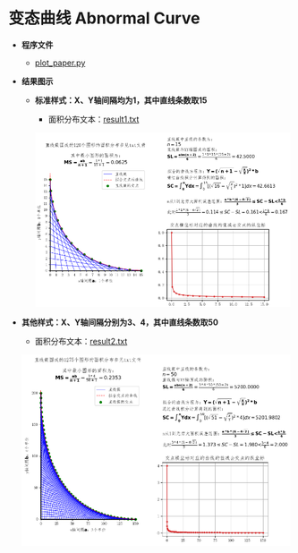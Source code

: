 # 变态曲线 Abnormal Curve

* **程序文件**

  + [plot_paper.py](https://github.com/Anfany/Funny-Math-Problem-by-Python3/blob/master/Abnormal%20Curve/plot_paper.py)


* **结果图示**

  + **标准样式：X、Y轴间隔均为1，其中直线条数取15**
  
     - 面积分布文本：[result1.txt](https://github.com/Anfany/Funny-Math-Problem-by-Python3/blob/master/Abnormal%20Curve/result1.txt)

     ![image](https://github.com/Anfany/Funny-Math-Problem-by-Python3/blob/master/Abnormal%20Curve/ac1.png)
      
 + **其他样式：X、Y轴间隔分别为3、4，其中直线条数取50**
     
     - 面积分布文本：[result2.txt](https://github.com/Anfany/Funny-Math-Problem-by-Python3/blob/master/Abnormal%20Curve/result2.txt)

     ![image](https://github.com/Anfany/Funny-Math-Problem-by-Python3/blob/master/Abnormal%20Curve/ac2.png)
      
      
  
